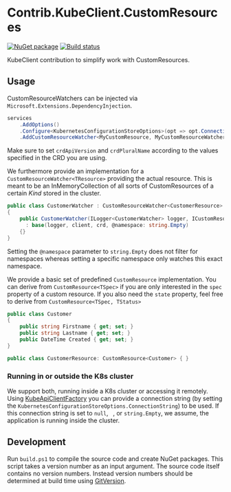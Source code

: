 # Contrib.KubeClient.CustomResources

[![NuGet package](https://img.shields.io/nuget/v/Contrib.KubeClient.CustomResources.svg)](https://www.nuget.org/packages/Contrib.KubeClient.CustomResources/)
[![Build status](https://img.shields.io/appveyor/ci/AXOOM/contrib-kubeclient-customresources.svg)](https://ci.appveyor.com/project/AXOOM/contrib-kubeclient-customresources)

KubeClient contribution to simplify work with CustomResources.

## Usage

CustomResourceWatchers can be injected via `Microsoft.Extensions.DependencyInjection`.

```csharp
services
    .AddOptions()
    .Configure<KubernetesConfigurationStoreOptions>(opt => opt.ConnectionString = "http://localhost:8001/")
    .AddCustomResourceWatcher<MyCustomResource, MyCustomResourceWatcher>(crdApiVersion="stable.myorg.com", crdPluralName="mycustomresources");
```

Make sure to set `crdApiVersion` and `crdPluralName` according to the values specified in the CRD you are using.

We furthermore provide an implementation for a `CustomResourceWatcher<TResource>` providing the actual resource.
This is meant to be an InMemoryCollection of all sorts of CustomResources of a certain _Kind_ stored in the cluster.

```csharp
public class CustomerWatcher : CustomResourceWatcher<CustomerResource>
{
    public CustomerWatcher(ILogger<CustomerWatcher> logger, ICustomResourceClient client, CustomResourceDefinition<CustomerResource> crd)
      : base(logger, client, crd, @namespace: string.Empty)
    {}
}
```

Setting the `@namespace` parameter to `string.Empty` does not filter for namespaces whereas setting a specific namespace only watches this exact namespace.

We provide a basic set of predefined `CustomResource` implementation.
You can derive from `CustomResource<TSpec>` if you are only interested in the `spec` property of a custom resource.
If you also need the `state` property, feel free to derive from `CustomResource<TSpec, TStatus>`

```csharp
public class Customer
{
    public string Firstname { get; set; }
    public string Lastname { get; set; }
    public DateTime Created { get; set; }
}

public class CustomerResource: CustomResource<Customer> { }
```

### Running in or outside the K8s cluster

We support both, running inside a K8s cluster or accessing it remotely.
Using [KubeApiClientFactory](src/library/KubeApiClientFactory.cs) you can provide a connection string (by setting the `KubernetesConfigurationStoreOptions.ConnectionString`) to be used.
If this connection string is set to `null`, ` `, or `string.Empty`, we assume, the application is running inside the cluster.

## Development

Run `build.ps1` to compile the source code and create NuGet packages.
This script takes a version number as an input argument. The source code itself contains no version numbers. Instead version numbers should be determined at build time using [GitVersion](http://gitversion.readthedocs.io/).
